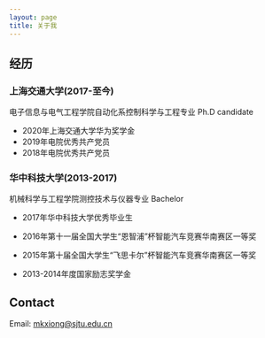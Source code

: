 ```yaml
---
layout: page
title: 关于我
---
```


## 经历

### 上海交通大学(2017-至今)

电子信息与电气工程学院自动化系控制科学与工程专业 Ph.D candidate 

- 2020年上海交通大学华为奖学金
- 2019年电院优秀共产党员
- 2018年电院优秀共产党员

### 华中科技大学(2013-2017)

机械科学与工程学院测控技术与仪器专业 Bachelor

- 2017年华中科技大学优秀毕业生

- 2016年第十一届全国大学生“恩智浦”杯智能汽车竞赛华南赛区一等奖

- 2015年第十届全国大学生“飞思卡尔”杯智能汽车竞赛华南赛区一等奖

- 2013-2014年度国家励志奖学金

## Contact

Email: mkxiong@sjtu.edu.cn
